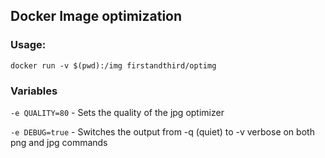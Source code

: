 ## Docker Image optimization

### Usage:

`docker run -v $(pwd):/img firstandthird/optimg`

### Variables

`-e QUALITY=80` - Sets the quality of the jpg optimizer

`-e DEBUG=true` - Switches the output from -q (quiet) to -v verbose on both png and jpg commands
